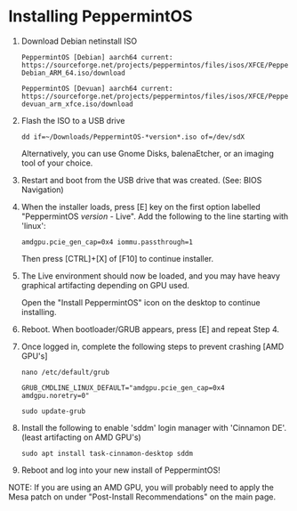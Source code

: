 # Installing PeppermintOS

   1. Download Debian netinstall ISO
         ```
         PeppermintOS [Debian] aarch64 current: https://sourceforge.net/projects/peppermintos/files/isos/XFCE/PeppermintOS-Debian_ARM_64.iso/download
         ```
         ```
         PeppermintOS [Devuan] aarch64 current: https://sourceforge.net/projects/peppermintos/files/isos/XFCE/PeppermintOS-devuan_arm_xfce.iso/download
         ```
   2. Flash the ISO to a USB drive
         ```
         dd if=~/Downloads/PeppermintOS-*version*.iso of=/dev/sdX
         ```
         
         Alternatively, you can use Gnome Disks, balenaEtcher, or an imaging tool of your choice.
         
   3. Restart and boot from the USB drive that was created. (See: BIOS Navigation)
   
   4. When the installer loads, press [E] key on the first option labelled "PeppermintOS *version* - Live". Add the following to the line starting with 'linux':
         ```
         amdgpu.pcie_gen_cap=0x4 iommu.passthrough=1
         ```

         Then press [CTRL]+[X] of [F10] to continue installer.

   5. The Live environment should now be loaded, and you may have heavy graphical artifacting depending on GPU used.

         Open the "Install PeppermintOS" icon on the desktop to continue installing.

   6. Reboot. When bootloader/GRUB appears, press [E] and repeat Step 4.

   7. Once logged in, complete the following steps to prevent crashing [AMD GPU's]
         ```
         nano /etc/default/grub
         ```
         ```
         GRUB_CMDLINE_LINUX_DEFAULT="amdgpu.pcie_gen_cap=0x4 amdgpu.noretry=0"
         ```
         ```
         sudo update-grub
         ```
   8. Install the following to enable 'sddm' login manager with 'Cinnamon DE'. (least artifacting on AMD GPU's)
         ```
         sudo apt install task-cinnamon-desktop sddm
         ```
         
   9. Reboot and log into your new install of PeppermintOS!


   NOTE: If you are using an AMD GPU, you will probably need to apply the Mesa patch on under "Post-Install Recommendations" on the main page.